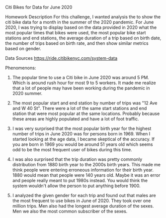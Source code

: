 Citi Bikes for Data for June 2020

Homework Description
For this challenge, I wanted analysis the to show the citi bike data for a month in the summer of the 2020 pandemic. For June 2020, I was trying to display based on the data provided in 2020 what the most popular times that bikes were used, the most popular bike start stations and end stations, the average duration of a trip based on birth date, the number of trips based on birth rate, and then show similar metrics based on gender. 

Data Sources
https://ride.citibikenyc.com/system-data

Phenomenons:

1. The popular time to use a Citi bike in June 2020 was around 5 PM. Which is around rush hour for most 9 to 5 workers. It made me realize that a lot of people may have been working during the pandemic in 2020 summer.

 

2.  The most popular start and end station by number of trips was "12 Ave and W 40 St". There were a lot of the same start stations and end station that were most popular at the same locations. Probably because these areas are highly populated and have a lot of foot traffic.

 
3. I was very surprised that the most popular birth year for the highest number of trips in June 2020 was for persons born in 1969. When I started looking at the age data, I became skeptical of the accuracy. If you are born in 1969 you would be around 51 years old which seems odd to be the most frequent user of bikes during this time. 
 


4.  I was also surprised that the trip duration was pretty commonly distribution from 1880 birth year to the 2000s birth years. This made me think people were entering erroneous information for their birth year. 1880 would mean that people were 140 years old. Maybe it was an error and people really meant to put 1980s instead. You would think the system wouldn't allow the person to put anything before 1900.
 








5. I analyzed the given gender for each trip and found out that males are the most frequent to use bikes in June of 2020. They took over one million trips. Men also had the longest average duration of the sexes. Men we also the most common subscriber of the sexes.
 
